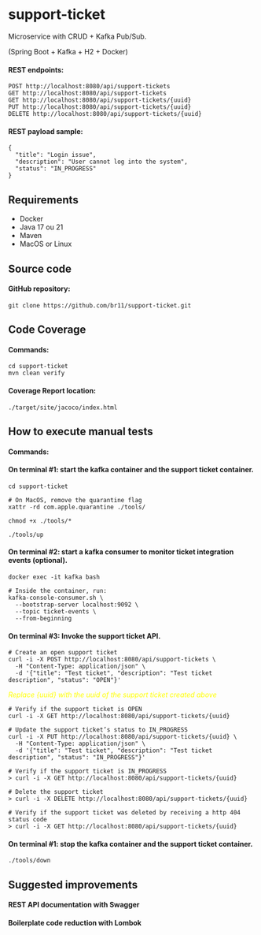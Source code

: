 # support-ticket
Microservice with CRUD + Kafka Pub/Sub. 

(Spring Boot + Kafka + H2 + Docker)

#### REST endpoints: 
``` 
POST http://localhost:8080/api/support-tickets
GET http://localhost:8080/api/support-tickets
GET http://localhost:8080/api/support-tickets/{uuid}
PUT http://localhost:8080/api/support-tickets/{uuid}
DELETE http://localhost:8080/api/support-tickets/{uuid}
```
#### REST payload sample: 
``` 
{
  "title": "Login issue",
  "description": "User cannot log into the system",
  "status": "IN_PROGRESS"
}
``` 

## Requirements
- Docker
- Java 17 ou 21
- Maven
- MacOS or Linux

## Source code

#### GitHub repository:
``` 
git clone https://github.com/br11/support-ticket.git
``` 

## Code Coverage

#### Commands:
``` 
cd support-ticket
mvn clean verify
```
#### Coverage Report location: 
```
./target/site/jacoco/index.html
```

## How to execute manual tests

#### Commands:

#### On terminal #1: start the kafka container and the support ticket container.
``` 
cd support-ticket

# On MacOS, remove the quarantine flag
xattr -rd com.apple.quarantine ./tools/

chmod +x ./tools/*
```
```
./tools/up
```

#### On terminal #2: start a kafka consumer to monitor ticket integration events (optional).
``` 
docker exec -it kafka bash
```
```
# Inside the container, run:
kafka-console-consumer.sh \
  --bootstrap-server localhost:9092 \
  --topic ticket-events \
  --from-beginning
```

#### On terminal #3: Invoke the support ticket API.
``` 
# Create an open support ticket
curl -i -X POST http://localhost:8080/api/support-tickets \
  -H "Content-Type: application/json" \
  -d '{"title": "Test ticket", "description": "Test ticket description", "status": "OPEN"}'
```
<span style="color:yellow">*Replace {uuid} with the uuid of the support ticket created above*</span>
```
# Verify if the support ticket is OPEN
curl -i -X GET http://localhost:8080/api/support-tickets/{uuid}
```

```
# Update the support ticket’s status to IN_PROGRESS 
curl -i -X PUT http://localhost:8080/api/support-tickets/{uuid} \
  -H "Content-Type: application/json" \
  -d '{"title": "Test ticket", "description": "Test ticket description", "status": "IN_PROGRESS"}'
```

```
# Verify if the support ticket is IN_PROGRESS
> curl -i -X GET http://localhost:8080/api/support-tickets/{uuid} 
```

```
# Delete the support ticket
> curl -i -X DELETE http://localhost:8080/api/support-tickets/{uuid} 
```

```
# Verify if the support ticket was deleted by receiving a http 404 status code
> curl -i -X GET http://localhost:8080/api/support-tickets/{uuid} 

```

#### On terminal #1: stop the kafka container and the support ticket container.
``` 
./tools/down
```

## Suggested improvements

#### REST API documentation with Swagger

#### Boilerplate code reduction with Lombok




